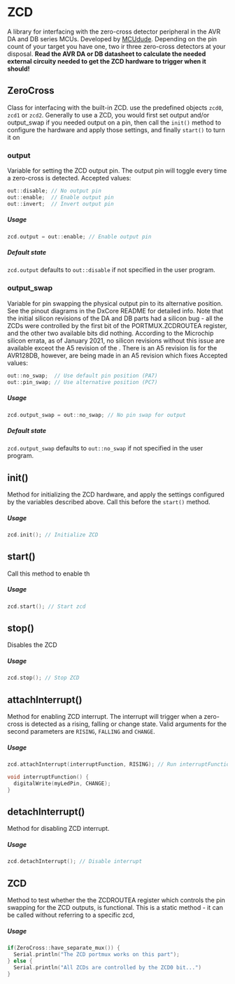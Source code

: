 # ZCD
A library for interfacing with the zero-cross detector peripheral in the AVR DA and DB series MCUs.
Developed by [MCUdude](https://github.com/MCUdude/).
Depending on the pin count of your target you have one, two ir three zero-cross detectors at your disposal.
**Read the AVR DA or DB datasheet to calculate the needed external circuity needed to get the ZCD hardware to trigger when it should!**

## ZeroCross
Class for interfacing with the built-in ZCD. use the predefined objects `zcd0`, `zcd1` or `zcd2`. Generally to use a ZCD, you would first
set output and/or output_swap if you needed output on a pin, then call the `init()` method to configure the hardware and apply those settings, and finally `start()` to turn it on

### output
Variable for setting the ZCD output pin. The output pin will toggle every time a zero-cross is detected.
Accepted values:
``` c++
out::disable; // No output pin
out::enable;  // Enable output pin
out::invert;  // Invert output pin
```

##### Usage
``` c++
zcd.output = out::enable; // Enable output pin
```

##### Default state
`zcd.output` defaults to `out::disable` if not specified in the user program.


### output_swap
Variable for pin swapping the physical output pin to its alternative position.  See the pinout diagrams in the DxCore README for detailed info.
Note that the initial silicon revisions of the DA and DB parts had a silicon bug - all the ZCDs were controlled by the first bit of the PORTMUX.ZCDROUTEA register, and the other two available bits did nothing. According to the Microchip silicon errata, as of January 2021, no silicon revisions without this issue are available exceot the A5 revision of the . There is an A5 revision lis for the AVR128DB, however, are being made in an A5 revision which fixes
Accepted values:
```c++
out::no_swap;  // Use default pin position (PA7)
out::pin_swap; // Use alternative position (PC7)
```

##### Usage
```c++
zcd.output_swap = out::no_swap; // No pin swap for output
```

##### Default state
`zcd.output_swap` defaults to `out::no_swap` if not specified in the user program.


## init()
Method for initializing the ZCD hardware, and apply the settings configured by the variables described above. Call this before the `start()` method.
##### Usage
```c++
zcd.init(); // Initialize ZCD
```

## start()
Call this method to enable th
##### Usage
```c++
zcd.start(); // Start zcd
```


## stop()
Disables the ZCD

##### Usage
```c++
zcd.stop(); // Stop ZCD
```


## attachInterrupt()
Method for enabling ZCD interrupt. The interrupt will trigger when a zero-cross is detected as a rising, falling or change state.
Valid arguments for the second parameters are `RISING`, `FALLING` and `CHANGE`.

##### Usage
```c++
zcd.attachInterrupt(interruptFunction, RISING); // Run interruptFunction when a rising zero-cross is detected

void interruptFunction() {
  digitalWrite(myLedPin, CHANGE);
}
```


## detachInterrupt()
Method for disabling ZCD interrupt.

##### Usage
```c++
zcd.detachInterrupt(); // Disable interrupt
```

## ZCD
Method to test whether the the ZCDROUTEA register which controls the pin swapping for the ZCD outputs, is functional.
This is a static method - it can be called without referring to a specific zcd,

##### Usage
```c++
if(ZeroCross::have_separate_mux()) {
  Serial.println("The ZCD portmux works on this part");
} else {
  Serial.println("All ZCDs are controlled by the ZCD0 bit...")
}
```

